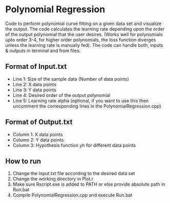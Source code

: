 # Polynomial Regression

Code to perform polynomial curve fitting on a given data set and visualize the output.
The code calculates the learning rate depending upon the order of the output polynomial that the user desires.
(Works well for polynomials upto order 3-4, for higher order polynomials, the loss function diverges unless the learning rate is manually fed).
The code can handle both, inputs & outputs in terminal and from files.

## Format of Input.txt
* Line 1: Size of the sample data (Number of data points)
* Line 2: X data points
* Line 3: Y data points
* Line 4: Desired order of the output polynomial
* Line 5: Learning rate alpha (optional, if you want to use this then uncomment the corresponding lines in the PolynomialRegression.cpp)

## Format of Output.txt
* Column 1: X data points
* Column 2: Y data points
* Column 3: Hypothesis function yh for different data points

## How to run
1. Change the Input.txt file according to the desired data set
2. Change the working directory in Plot.r
3. Make sure Rscript.exe is added to PATH or else provide absolute path in Run.bat
4. Compile PolynomialRegression.cpp and execute Run.bat
